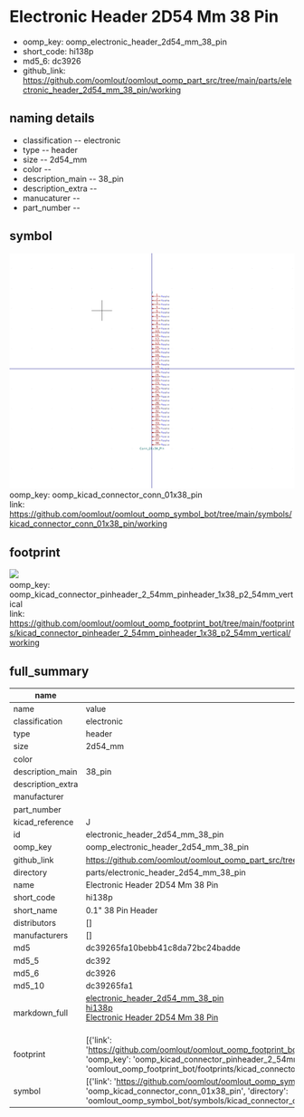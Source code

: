 # Electronic Header 2D54 Mm 38 Pin

  
* oomp_key: oomp_electronic_header_2d54_mm_38_pin 
* short_code: hi138p
* md5_6: dc3926  
* github_link: https://github.com/oomlout/oomlout_oomp_part_src/tree/main/parts/electronic_header_2d54_mm_38_pin/working  
## naming details
* classification -- electronic
* type -- header
* size -- 2d54_mm
* color -- 
* description_main -- 38_pin
* description_extra -- 
* manucaturer -- 
* part_number -- 



## symbol

![](symbol/0/working/working_600.png)  
oomp_key: oomp_kicad_connector_conn_01x38_pin  
link: https://github.com/oomlout/oomlout_oomp_symbol_bot/tree/main/symbols/kicad_connector_conn_01x38_pin/working  

## footprint

![](footprint/0/working/working_600.png)  
oomp_key: oomp_kicad_connector_pinheader_2_54mm_pinheader_1x38_p2_54mm_vertical  
link: https://github.com/oomlout/oomlout_oomp_footprint_bot/tree/main/footprints/kicad_connector_pinheader_2_54mm_pinheader_1x38_p2_54mm_vertical/working  

## full_summary
| name | value | 
| --- | --- | 
| name | value | 
| classification | electronic | 
| type | header | 
| size | 2d54_mm | 
| color |  | 
| description_main | 38_pin | 
| description_extra |  | 
| manufacturer |  | 
| part_number |  | 
| kicad_reference | J | 
| id | electronic_header_2d54_mm_38_pin | 
| oomp_key | oomp_electronic_header_2d54_mm_38_pin | 
| github_link | https://github.com/oomlout/oomlout_oomp_part_src/tree/main/parts/electronic_header_2d54_mm_38_pin/working | 
| directory | parts/electronic_header_2d54_mm_38_pin | 
| name | Electronic Header 2D54 Mm 38 Pin | 
| short_code | hi138p | 
| short_name | 0.1" 38 Pin Header | 
| distributors | [] | 
| manufacturers | [] | 
| md5 | dc39265fa10bebb41c8da72bc24badde | 
| md5_5 | dc392 | 
| md5_6 | dc3926 | 
| md5_10 | dc39265fa1 | 
| markdown_full | [electronic_header_2d54_mm_38_pin](https://github.com/oomlout/oomlout_oomp_part_src/tree/main/parts/electronic_header_2d54_mm_38_pin/working)<br>[hi138p](https://github.com/oomlout/oomlout_oomp_part_src/tree/main/parts/electronic_header_2d54_mm_38_pin/working)<br>[Electronic Header 2D54 Mm 38 Pin](https://github.com/oomlout/oomlout_oomp_part_src/tree/main/parts/electronic_header_2d54_mm_38_pin/working)<br><br> | 
| footprint | [{'link': 'https://github.com/oomlout/oomlout_oomp_footprint_bot/tree/main/foootprntss/kicad_connector_pinheader_2_54mm_pinheader_1x38_p2_54mm_vertical', 'oomp_key': 'oomp_kicad_connector_pinheader_2_54mm_pinheader_1x38_p2_54mm_vertical', 'directory': 'oomlout_oomp_footprint_bot/footprints/kicad_connector_pinheader_2_54mm_pinheader_1x38_p2_54mm_vertical//working/working.kicad_mod'}] | 
| symbol | [{'link': 'https://github.com/oomlout/oomlout_oomp_symbol_bot/tree/main/symbols/kicad_connector_conn_01x38_pin', 'oomp_key': 'oomp_kicad_connector_conn_01x38_pin', 'directory': 'oomlout_oomp_symbol_bot/symbols/kicad_connector_conn_01x38_pin//working/working.kicad_sym'}] | 

